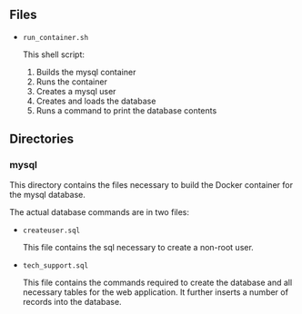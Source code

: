 
## Files

- `run_container.sh`

  This shell script:

    1. Builds the mysql container
    2. Runs the container
    3. Creates a mysql user
    4. Creates and loads the database
    5. Runs a command to print the database contents

## Directories

### mysql

This directory contains the files necessary to build the Docker container for the mysql database.

The actual database commands are in two files:

- `createuser.sql`

  This file contains the sql necessary to create a non-root user.

- `tech_support.sql`

  This file contains the commands required to create the database and all necessary tables for the web application. It further inserts a number of records into the database.
